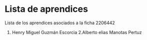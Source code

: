 # Lista de aprendices

Lista de los aprendices asociados a la ficha 2206442

1. Henry Miguel Guzmán Escorcia
2.Alberto elias Manotas Pertuz
